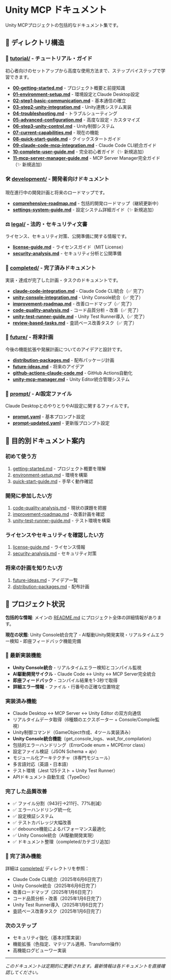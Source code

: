 # Unity MCP ドキュメント

Unity MCPプロジェクトの包括的なドキュメント集です。

## 📁 ディレクトリ構造

### 🎯 [tutorial/](./tutorial/) - チュートリアル・ガイド
初心者向けのセットアップから高度な使用方法まで、ステップバイステップで学習できます。

- **[00-getting-started.md](./tutorial/00-getting-started.md)** - プロジェクト概要と前提知識
- **[01-environment-setup.md](./tutorial/01-environment-setup.md)** - 環境設定とClaude Desktop設定
- **[02-step1-basic-communication.md](./tutorial/02-step1-basic-communication.md)** - 基本通信の確立
- **[03-step2-unity-integration.md](./tutorial/03-step2-unity-integration.md)** - Unity連携システム実装
- **[04-troubleshooting.md](./tutorial/04-troubleshooting.md)** - トラブルシューティング
- **[05-advanced-configuration.md](./tutorial/05-advanced-configuration.md)** - 高度な設定・カスタマイズ
- **[06-step3-unity-control.md](./tutorial/06-step3-unity-control.md)** - Unity制御システム
- **[07-current-capabilities.md](./tutorial/07-current-capabilities.md)** - 現在の機能
- **[08-quick-start-guide.md](./tutorial/08-quick-start-guide.md)** - クイックスタートガイド
- **[09-claude-code-mcp-integration.md](./tutorial/09-claude-code-mcp-integration.md)** - Claude Code CLI統合ガイド
- **[10-complete-user-guide.md](./tutorial/10-complete-user-guide.md)** - 完全初心者ガイド（✨ 新規追加）
- **[11-mcp-server-manager-guide.md](./tutorial/11-mcp-server-manager-guide.md)** - MCP Server Manager完全ガイド（✨ 新規追加）

### 🛠️ [development/](./development/) - 開発者向けドキュメント
現在進行中の開発計画と将来のロードマップです。

- **[comprehensive-roadmap.md](./development/comprehensive-roadmap.md)** - 包括的開発ロードマップ（継続更新中）
- **[settings-system-guide.md](./development/settings-system-guide.md)** - 設定システム詳細ガイド（✨ 新規追加）

### ⚖️ [legal/](./legal/) - 法的・セキュリティ文書
ライセンス、セキュリティ対策、公開準備に関する情報です。

- **[license-guide.md](./legal/license-guide.md)** - ライセンスガイド（MIT License）
- **[security-analysis.md](./legal/security-analysis.md)** - セキュリティ分析と公開準備

### 📁 [completed/](./completed/) - 完了済みドキュメント
実装・達成が完了した計画・タスクのドキュメントです。

- **[claude-code-integration.md](./completed/claude-code-integration.md)** - Claude Code CLI統合（✅ 完了）
- **[unity-console-integration.md](./completed/unity-console-integration.md)** - Unity Console統合（✅ 完了）
- **[improvement-roadmap.md](./completed/improvement-roadmap.md)** - 改善ロードマップ（✅ 完了）
- **[code-quality-analysis.md](./completed/code-quality-analysis.md)** - コード品質分析・改善（✅ 完了）
- **[unity-test-runner-guide.md](./completed/unity-test-runner-guide.md)** - Unity Test Runner導入（✅ 完了）
- **[review-based-tasks.md](./completed/review-based-tasks.md)** - 査読ベース改善タスク（✅ 完了）

### 🚀 [future/](./future/) - 将来計画
今後の機能拡張や発展計画についてのアイデアと設計です。

- **[distribution-packages.md](./future/distribution-packages.md)** - 配布パッケージ計画
- **[future-ideas.md](./future/future-ideas.md)** - 将来のアイデア
- **[github-actions-claude-code.md](./future/github-actions-claude-code.md)** - GitHub Actions自動化
- **[unity-mcp-manager.md](./future/unity-mcp-manager.md)** - Unity Editor統合管理システム

### 🤖 [prompt/](./prompt/) - AI設定ファイル
Claude DesktopとのやりとりやAI設定に関するファイルです。

- **[prompt.yaml](./prompt/prompt.yaml)** - 基本プロンプト設定
- **[prompt-updated.yaml](./prompt/prompt-updated.yaml)** - 更新版プロンプト設定

## 🎯 目的別ドキュメント案内

### 初めて使う方
1. [getting-started.md](./tutorial/00-getting-started.md) - プロジェクト概要を理解
2. [environment-setup.md](./tutorial/01-environment-setup.md) - 環境を構築
3. [quick-start-guide.md](./tutorial/08-quick-start-guide.md) - 手早く動作確認

### 開発に参加したい方
1. [code-quality-analysis.md](./development/code-quality-analysis.md) - 現状の課題を把握
2. [improvement-roadmap.md](./development/improvement-roadmap.md) - 改善計画を確認
3. [unity-test-runner-guide.md](./development/unity-test-runner-guide.md) - テスト環境を構築

### ライセンスやセキュリティを確認したい方
1. [license-guide.md](./legal/license-guide.md) - ライセンス情報
2. [security-analysis.md](./legal/security-analysis.md) - セキュリティ対策

### 将来の計画を知りたい方
1. [future-ideas.md](./future/future-ideas.md) - アイデア一覧
2. [distribution-packages.md](./future/distribution-packages.md) - 配布計画

## 📖 プロジェクト状況

**包括的な情報**: メインの [README.md](../README.md) にプロジェクト全体の詳細情報があります。

**現在の状態**: Unity Console統合完了 - AI駆動Unity開発実現・リアルタイムエラー検知・即座フィードバック機能完備

### 🚀 最新実装機能
- **Unity Console統合** - リアルタイムエラー検知とコンパイル監視
- **AI駆動開発サイクル** - Claude Code ↔ Unity ↔ MCP Server完全統合
- **即座フィードバック** - コンパイル結果を1-3秒で取得
- **詳細エラー情報** - ファイル・行番号の正確な位置特定

### 実装済み機能
- Claude Desktop ↔ MCP Server ↔ Unity Editor の双方向通信
- リアルタイムデータ取得（6種類のエクスポーター + Console/Compile監視）
- Unity制御コマンド（GameObject作成、4ツール実装済み）
- **Unity Console統合機能**（get_console_logs、wait_for_compilation）
- 包括的エラーハンドリング（ErrorCode enum + MCPError class）
- 設定ファイル検証（JSON Schema + ajv）
- モジュール化アーキテクチャ（8専門モジュール）
- 多言語対応（英語・日本語）
- テスト環境（Jest 125テスト + Unity Test Runner）
- APIドキュメント自動生成（TypeDoc）

### 完了した品質改善
- ✅ ファイル分割（943行→211行、77%削減）
- ✅ エラーハンドリング統一化
- ✅ 設定検証システム
- ✅ テストカバレッジ大幅改善
- ✅ debounce機能によるパフォーマンス最適化
- ✅ Unity Console統合（AI駆動開発実現）
- ✅ ドキュメント整理（completed/カテゴリ追加）

### 📁 完了済み機能
詳細は [completed/](./completed/) ディレクトリを参照：
- Claude Code CLI統合（2025年6月6日完了）
- Unity Console統合（2025年6月6日完了）
- 改善ロードマップ（2025年1月6日完了）
- コード品質分析・改善（2025年1月6日完了）
- Unity Test Runner導入（2025年1月6日完了）
- 査読ベース改善タスク（2025年1月6日完了）

### 次のステップ
- セキュリティ強化（基本対策実装）
- 機能拡張（色指定、マテリアル適用、Transform操作）
- 高機能ログビューワー実装

---

*このドキュメントは定期的に更新されます。最新情報は各ドキュメントを直接確認してください。*